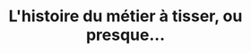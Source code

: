 ---
title: L'histoire du métier à tisser, ou presque...
link: https://player.vimeo.com/video/158908176
outil: histoire
type: video
contenttype: recul
---